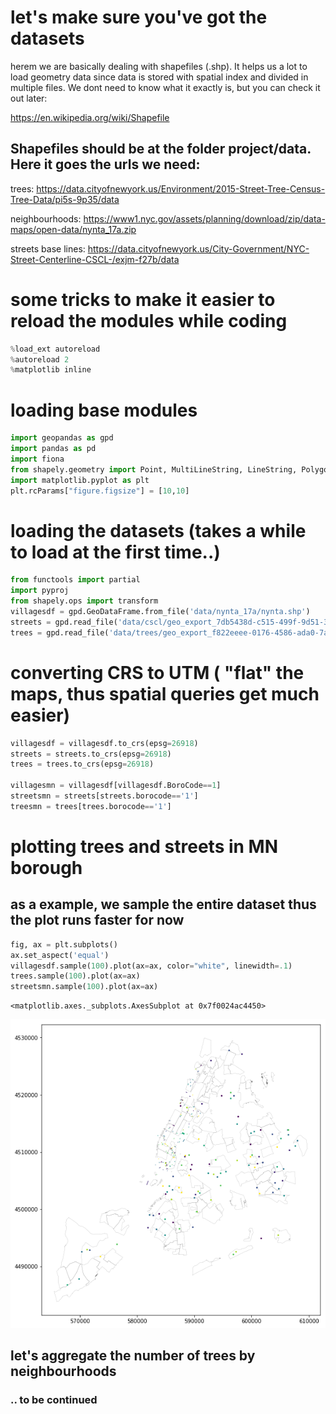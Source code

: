 
#  let's make sure you've got the datasets

herem we are basically dealing with shapefiles (.shp). It helps us a lot to load geometry data since data is stored with spatial index and divided in multiple files. We dont need to know what it exactly is, but you can check it out later:

https://en.wikipedia.org/wiki/Shapefile


## Shapefiles should be at the folder project/data. Here it goes the urls we need:

trees:
https://data.cityofnewyork.us/Environment/2015-Street-Tree-Census-Tree-Data/pi5s-9p35/data

neighbourhoods:
https://www1.nyc.gov/assets/planning/download/zip/data-maps/open-data/nynta_17a.zip

streets base lines:
https://data.cityofnewyork.us/City-Government/NYC-Street-Centerline-CSCL-/exjm-f27b/data


# some tricks to make it easier to reload the modules while coding


```python
%load_ext autoreload
%autoreload 2
%matplotlib inline
```

# loading base modules 


```python
import geopandas as gpd
import pandas as pd
import fiona
from shapely.geometry import Point, MultiLineString, LineString, Polygon, box
import matplotlib.pyplot as plt
plt.rcParams["figure.figsize"] = [10,10]
```

# loading the datasets (takes a while to load at the first time..)


```python
from functools import partial
import pyproj
from shapely.ops import transform
villagesdf = gpd.GeoDataFrame.from_file('data/nynta_17a/nynta.shp')
streets = gpd.read_file('data/cscl/geo_export_7db5438d-c515-499f-9d51-39f981ba8501.shp', driver='ESRI Shapefile')
trees = gpd.read_file('data/trees/geo_export_f822eeee-0176-4586-ada0-7a06ce492b84.shp', driver='ESRI Shapefile')
```

# converting CRS to UTM ( "flat" the maps, thus spatial queries get much easier)


```python
villagesdf = villagesdf.to_crs(epsg=26918)
streets = streets.to_crs(epsg=26918)
trees = trees.to_crs(epsg=26918)

villagesmn = villagesdf[villagesdf.BoroCode==1]
streetsmn = streets[streets.borocode=='1']
treesmn = trees[trees.borocode=='1']
```

# plotting trees and streets in MN borough 
## as a example, we sample the entire dataset thus the plot runs faster for now


```python
fig, ax = plt.subplots()
ax.set_aspect('equal')
villagesdf.sample(100).plot(ax=ax, color="white", linewidth=.1)
trees.sample(100).plot(ax=ax)
streetsmn.sample(100).plot(ax=ax)
```




    <matplotlib.axes._subplots.AxesSubplot at 0x7f0024ac4450>




![png](output_10_1.png)


## let's aggregate the number of trees by neighbourhoods

### .. to be continued 


```python

```
